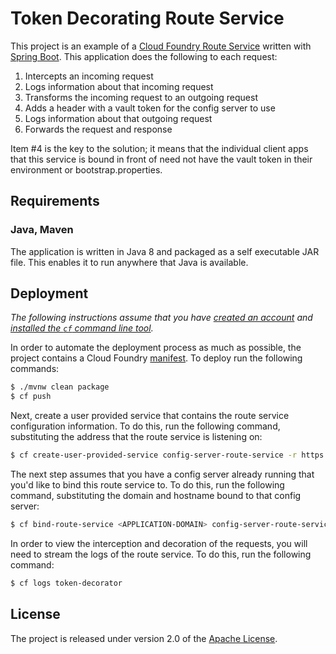 # Token Decorating Route Service

This project is an example of a [Cloud Foundry Route Service][r] written with [Spring Boot][b].  This application does the following to each request:

1. Intercepts an incoming request
2. Logs information about that incoming request
3. Transforms the incoming request to an outgoing request
4. Adds a header with a vault token for the config server to use
4. Logs information about that outgoing request
5. Forwards the request and response

Item #4 is the key to the solution; it means that the individual client apps that this service is bound in front of need not have the vault token in their environment or bootstrap.properties.

## Requirements
### Java, Maven
The application is written in Java 8 and packaged as a self executable JAR file. This enables it to run anywhere that Java is available.

## Deployment
_The following instructions assume that you have [created an account][c] and [installed the `cf` command line tool][i]._

In order to automate the deployment process as much as possible, the project contains a Cloud Foundry [manifest][y].  To deploy run the following commands:
```bash
$ ./mvnw clean package
$ cf push
```

Next, create a user provided service that contains the route service configuration information.  To do this, run the following command, substituting the address that the route service is listening on:
```bash
$ cf create-user-provided-service config-server-route-service -r https://<ROUTE-SERVICE-ADDRESS>
```

The next step assumes that you have a config server already running that you'd like to bind this route service to.  To do this, run the following command, substituting the domain and hostname bound to that config server:
```bash
$ cf bind-route-service <APPLICATION-DOMAIN> config-server-route-service --hostname <APPLICATION-HOST>
```

In order to view the interception and decoration of the requests, you will need to stream the logs of the route service.  To do this, run the following command:
```bash
$ cf logs token-decorator
```



## License
The project is released under version 2.0 of the [Apache License][a].


[a]: http://www.apache.org/licenses/LICENSE-2.0
[b]: http://spring.io/projects/spring-boot/
[c]: https://console.run.pivotal.io/register
[i]: http://docs.run.pivotal.io/devguide/installcf/install-go-cli.html
[j]: http://www.jetbrains.com/idea/
[r]: http://docs.cloudfoundry.org/services/route-services.html
[y]: manifest.yml
